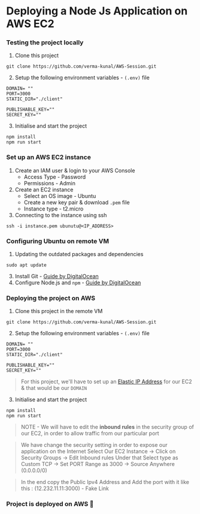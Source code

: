 # Deploying a Node Js Application on AWS EC2

### Testing the project locally

1. Clone this project

```
git clone https://github.com/verma-kunal/AWS-Session.git
```

2. Setup the following environment variables - `(.env)` file

```
DOMAIN= ""
PORT=3000
STATIC_DIR="./client"

PUBLISHABLE_KEY=""
SECRET_KEY=""
```

3. Initialise and start the project

```
npm install
npm run start
```

### Set up an AWS EC2 instance

1. Create an IAM user & login to your AWS Console
   - Access Type - Password
   - Permissions - Admin
2. Create an EC2 instance
   - Select an OS image - Ubuntu
   - Create a new key pair & download `.pem` file
   - Instance type - t2.micro
3. Connecting to the instance using ssh

```
ssh -i instance.pem ubunutu@<IP_ADDRESS>
```

### Configuring Ubuntu on remote VM

1. Updating the outdated packages and dependencies

```
sudo apt update
```

3. Install Git - [Guide by DigitalOcean](https://www.digitalocean.com/community/tutorials/how-to-install-git-on-ubuntu-22-04)
4. Configure Node.js and `npm` - [Guide by DigitalOcean](https://www.digitalocean.com/community/tutorials/how-to-install-node-js-on-ubuntu-22-04)

### Deploying the project on AWS

1. Clone this project in the remote VM

```
git clone https://github.com/verma-kunal/AWS-Session.git
```

2. Setup the following environment variables - `(.env)` file

```
DOMAIN= ""
PORT=3000
STATIC_DIR="./client"

PUBLISHABLE_KEY=""
SECRET_KEY=""
```

> For this project, we'll have to set up an [Elastic IP Address](https://docs.aws.amazon.com/AWSEC2/latest/UserGuide/elastic-ip-addresses-eip.html) for our EC2 & that would be our `DOMAIN`

3. Initialise and start the project

```
npm install
npm run start
```

> NOTE - We will have to edit the **inbound rules** in the security group of our EC2, in order to allow traffic from our particular port

> We have change the security setting in order to expose our application on the Internet
> Select Our EC2 Instance -> Click on Security Groups -> Edit Inbound rules
> Under that Select type as Custom TCP -> Set PORT Range as 3000 -> Source Anywhere (0.0.0.0/0)

> In the end copy the Public Ipv4 Address and Add the port with it like this : (12.232.11.11:3000) - Fake Link

### Project is deployed on AWS 🎉
